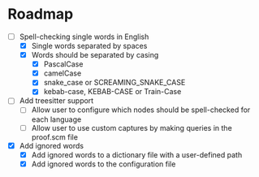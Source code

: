 # Roadmap

- [ ] Spell-checking single words in English
    - [x] Single words separated by spaces
    - [x] Words should be separated by casing
        - [x] PascalCase
        - [x] camelCase
        - [x] snake_case or SCREAMING_SNAKE_CASE
        - [x] kebab-case, KEBAB-CASE or Train-Case

- [ ] Add treesitter support
    - [ ] Allow user to configure which nodes should be spell-checked for
        each language
    - [ ] Allow user to use custom captures by making queries in the
        proof.scm file

- [x] Add ignored words
    - [x] Add ignored words to a dictionary file with a user-defined path
    - [x] Add ignored words to the configuration file
